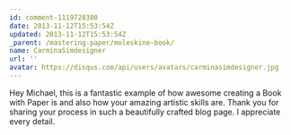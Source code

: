 ```yaml
---
id: comment-1119728380
date: 2013-11-12T15:53:54Z
updated: 2013-11-12T15:53:54Z
_parent: /mastering-paper/moleskine-book/
name: CarminaSimdesigner
url: ''
avatar: https://disqus.com/api/users/avatars/carminasimdesigner.jpg
---
```


Hey Michael, this is a fantastic example of how awesome creating a Book with
Paper is and also how your amazing artistic skills are. Thank you for sharing
your process in such a beautifully crafted blog page. I appreciate every detail.

